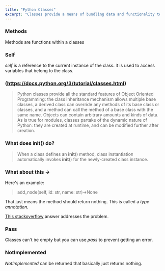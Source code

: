 ```yaml
---
title: "Python Classes"
excerpt: "Classes provide a means of bundling data and functionality together."
---
```


### Methods
Methods are functions within a classes


### Self
*self* is a reference to the current instance of the class. It is used to access variables that belong to the class.

### (https://docs.python.org/3/tutorial/classes.html)

> Python classes provide all the standard features of Object Oriented Programming: the class inheritance mechanism allows multiple base classes, a derived class can override any methods of its base class or classes, and a method can call the method of a base class with the same name. Objects can contain arbitrary amounts and kinds of data. As is true for modules, classes partake of the dynamic nature of Python: they are created at runtime, and can be modified further after creation.


### What does __init__() do?

> When a class defines an __init__() method, class instantiation automatically invokes __init__() for the newly-created class instance.

### What about this ->
Here's an example:
> add_node(self, id: str, name: str)->None

That just means the method should return nothing. This is called a *type annotation*.

[This stackoverflow](https://stackoverflow.com/questions/38286718/what-does-def-main-none-do) answer addresses the problem.

### Pass
Classes can't be empty but you can use *pass* to prevent getting an error.


### NotImplemented
*NotImplemented* can be returned that basically just returns nothing. 
